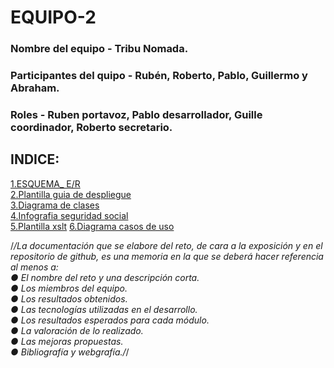 # EQUIPO-2  
### Nombre del equipo - Tribu Nomada.  
### Participantes del quipo - Rubén, Roberto, Pablo, Guillermo y Abraham.  
### Roles - Ruben portavoz, Pablo desarrollador, Guille coordinador, Roberto secretario.  

## INDICE:  
[1.ESQUEMA_ E/R](https://github.com/rSainz21/DAM1_EQUIPO2_2425/blob/main/Bases%20de%20datos/diagrama_ER_FINAL.png)  
[2.Plantilla guia de despliegue](https://github.com/rSainz21/DAM1_EQUIPO2_2425/blob/main/PLANTILLA%20GUIA%20DE%20DESPLIEGUE.docx)  
[3.Diagrama de clases](https://github.com/rSainz21/DAM1_EQUIPO2_2425/blob/rama-diagrama-de-clases/Diagrama%20de%20clases%20(sin%20m%C3%A9todos).jpg)  
[4.Infografia seguridad social](https://github.com/rSainz21/DAM1_EQUIPO2_2425/blob/rama-para-tarea-IPE/Infografia%20seguridad%20social.pdf)  
[5.Plantilla xslt](https://github.com/rSainz21/DAM1_EQUIPO2_2425/blob/creacion-de-plantillas-xslt/plantilla_xslt_grupo2.xslt)
[6.Diagrama casos de uso](https://github.com/rSainz21/DAM1_EQUIPO2_2425/blob/main/Diagrama%20de%20casos.jpg)

/*/La documentación que se elabore del reto, de cara a la exposición y en el repositorio de
github, es una memoria en la que se deberá hacer referencia al menos a:  
● El nombre del reto y una descripción corta.  
● Los miembros del equipo.  
● Los resultados obtenidos.  
● Las tecnologías utilizadas en el desarrollo.  
● Los resultados esperados para cada módulo.  
● La valoración de lo realizado.  
● Las mejoras propuestas.  
● Bibliografía y webgrafía./*/  

